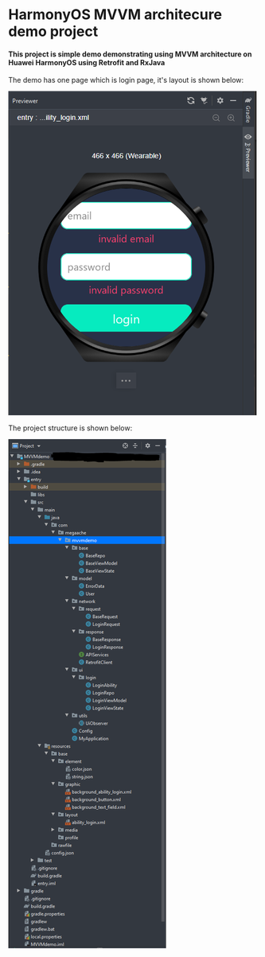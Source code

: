 # HarmonyOS MVVM architecure demo project

#### This project is simple demo demonstrating using MVVM architecture on Huawei HarmonyOS using Retrofit and RxJava

The demo has one page which is login page, it's layout is shown below:

![alt text](https://github.com/megaacheyounes/mvvmdemo/blob/master/images/ability_login.png "login page layout")

The project structure is shown below:

![alt text](https://github.com/megaacheyounes/mvvmdemo/blob/master/images/file_structure.png "file structure")
